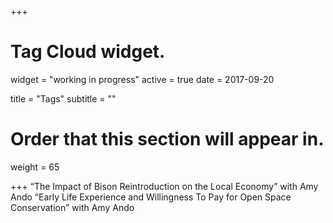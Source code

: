 +++
# Tag Cloud widget.
widget = "working in progress"
active = true
date = 2017-09-20

title = "Tags"
subtitle = ""

# Order that this section will appear in.
weight = 65

+++
“The Impact of Bison Reintroduction on the Local Economy” with Amy Ando
“Early Life Experience and Willingness To Pay for Open Space Conservation” with Amy Ando